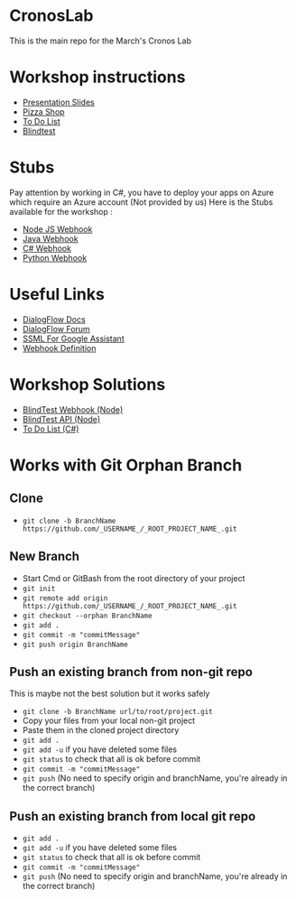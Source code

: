 # CronosLab

This is the main repo for the March's Cronos Lab

# Workshop instructions

* [Presentation Slides](https://drive.google.com/open?id=1G_48oVxW0N2edYSLy051mQ3OxEpVsrtgTiW5BSRQ9EM)
* [Pizza Shop](https://drive.google.com/open?id=1oMc1Wmx1HnXqaoc6Di7H3WcCizVOL_BD9LYfc35WdNo)
* [To Do List](https://drive.google.com/open?id=1SX54k7yfCe8fH1wplAuu8FH5LmB-xk3sgKPk-kVfzJA)
* [Blindtest](https://drive.google.com/open?id=1o3t4IaQ0iYV15Q_9GTNku6q94wRsv3eVnbr37gFnrY0)

# Stubs

Pay attention by working in C#, you have to deploy your apps on Azure which require an Azure account (Not provided by us)
Here is the Stubs available for the workshop :
* [Node JS Webhook](https://github.com/Gillariel/CronosLab/tree/Node_Webhook_Stub)
* [Java Webhook](https://github.com/Gillariel/CronosLab/tree/Java_Webhook_Stub) 
* [C# Webhook](https://github.com/Gillariel/CronosLab/tree/C#_Webhook_Stub) 
* [Python Webhook](https://github.com/Gillariel/CronosLab/tree/Python_Webhook_Stub) 

# Useful Links

* [DialogFlow Docs](https://dialogflow.com/docs/getting-started/basics)
* [DialogFlow Forum](https://productforums.google.com/forum/#!forum/dialogflow)
* [SSML For Google Assistant](https://developers.google.com/actions/reference/ssml)
* [Webhook Definition](https://en.wikipedia.org/wiki/Webhook)

# Workshop Solutions

* [BlindTest Webhook (Node)](https://github.com/Gillariel/CronosLab/tree/Blindtest_Webhook)
* [BlindTest API (Node)](https://github.com/Gillariel/CronosLab/tree/Blindtest_API)
* [To Do List (C#)](https://github.com/Gillariel/CronosLab/tree/C#_ToDo)

# Works with Git Orphan Branch

## Clone

* `git clone -b BranchName https://github.com/_USERNAME_/_ROOT_PROJECT_NAME_.git`	

## New Branch

* Start Cmd or GitBash from the root directory of your project 
* `git init`
* `git remote add origin https://github.com/_USERNAME_/_ROOT_PROJECT_NAME_.git`
* `git checkout --orphan BranchName` 
* `git add .`
* `git commit -m "commitMessage"`
* `git push origin BranchName`

## Push an existing branch from non-git repo

This is maybe not the best solution but it works safely

* `git clone -b BranchName url/to/root/project.git`
* Copy your files from your local non-git project 
* Paste them in the cloned project directory
* `git add .`
* `git add -u` if you have deleted some files
* `git status` to check that all is ok before commit
* `git commit -m "commitMessage"`
* `git push` (No need to specify origin and branchName, you're already in the correct branch)

## Push an existing branch from local git repo

* `git add .`
* `git add -u` if you have deleted some files
* `git status` to check that all is ok before commit
* `git commit -m "commitMessage"`
* `git push` (No need to specify origin and branchName, you're already in the correct branch)
